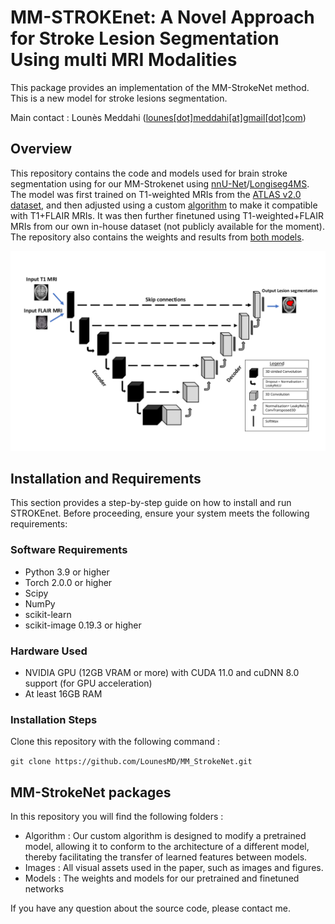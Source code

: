 # MM-STROKEnet: A Novel Approach for Stroke Lesion Segmentation Using multi MRI Modalities
This package provides an implementation of the MM-StrokeNet method. This is a new model for stroke lesions segmentation.

Main contact : Lounès Meddahi ([lounes[dot]meddahi[at]gmail[dot]com]())


## Overview
This repository contains the code and models used for brain stroke segmentation using for our MM-Strokenet using [nnU-Net](https://github.com/MIC-DKFZ/nnUNet)/[Longiseg4MS](https://gitlab.inria.fr/amasson/longiseg4ms). The model was first trained on T1-weighted MRIs from the [ATLAS v2.0 dataset](https://fcon_1000.projects.nitrc.org/indi/retro/atlas.html), and then adjusted using a custom [algorithm](./Algorithm/finetune_Script.py) to make it compatible with T1+FLAIR MRIs. It was then further finetuned using T1-weighted+FLAIR MRIs from our own in-house dataset (not publicly available for the moment). The repository also contains the weights and results from [both models](./Models/).

<p align=center>
  <img src="./Images/ImageGit.svg" width="700" title="Model_v1 trained on ATLAS T1-weighted MRIs">
</p>

## Installation and Requirements

This section provides a step-by-step guide on how to install and run STROKEnet. Before proceeding, ensure your system meets the following requirements:

### Software Requirements
- Python 3.9 or higher
- Torch 2.0.0 or higher
- Scipy
- NumPy
- scikit-learn
- scikit-image 0.19.3 or higher

### Hardware Used
- NVIDIA GPU (12GB VRAM or more) with CUDA 11.0 and cuDNN 8.0 support (for GPU acceleration)
- At least 16GB RAM

### Installation Steps
Clone this repository with the following command :

```git clone https://github.com/LounesMD/MM_StrokeNet.git```

## MM-StrokeNet packages
In this repository you will find the following folders :
* Algorithm : Our custom algorithm is designed to modify a pretrained model, allowing it to conform to the architecture of a different model, thereby facilitating the transfer of learned features between models.
* Images : All visual assets used in the paper, such as images and figures.
* Models : The weights and models for our pretrained and finetuned networks

If you have any question about the source code, please contact me.
